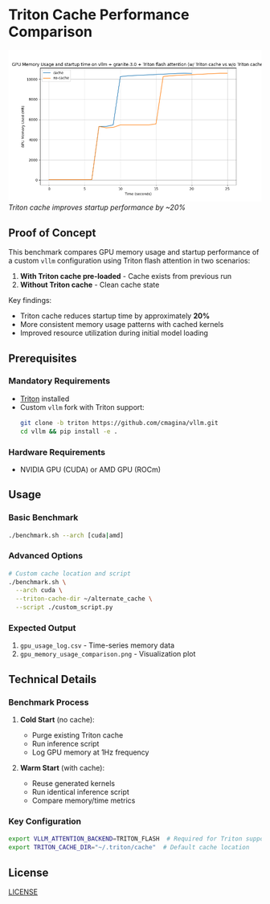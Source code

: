 # Triton Cache Performance Comparison

![Performance Plot](gpu_memory_usage_comparison.png)  
*Triton cache improves startup performance by ~20%*

## Proof of Concept

This benchmark compares GPU memory usage and startup performance of a custom `vllm` configuration using Triton flash attention in two scenarios:

1. **With Triton cache pre-loaded** - Cache exists from previous run
2. **Without Triton cache** - Clean cache state

Key findings:
- Triton cache reduces startup time by approximately **20%**
- More consistent memory usage patterns with cached kernels
- Improved resource utilization during initial model loading

## Prerequisites

### Mandatory Requirements
- [Triton](https://openai.com/research/triton) installed
- Custom `vllm` fork with Triton support:
  ```bash
  git clone -b triton https://github.com/cmagina/vllm.git
  cd vllm && pip install -e .
  ```

### Hardware Requirements
- NVIDIA GPU (CUDA) or AMD GPU (ROCm)

## Usage

### Basic Benchmark
```bash
./benchmark.sh --arch [cuda|amd]
```

### Advanced Options
```bash
# Custom cache location and script
./benchmark.sh \
  --arch cuda \
  --triton-cache-dir ~/alternate_cache \
  --script ./custom_script.py
```

### Expected Output
1. `gpu_usage_log.csv` - Time-series memory data
2. `gpu_memory_usage_comparison.png` - Visualization plot

## Technical Details

### Benchmark Process
1. **Cold Start** (no cache):
   - Purge existing Triton cache
   - Run inference script
   - Log GPU memory at 1Hz frequency

2. **Warm Start** (with cache):
   - Reuse generated kernels
   - Run identical inference script
   - Compare memory/time metrics

### Key Configuration
```bash
export VLLM_ATTENTION_BACKEND=TRITON_FLASH  # Required for Triton support
export TRITON_CACHE_DIR="~/.triton/cache"  # Default cache location
```

## License
[LICENSE](LICENSE)
